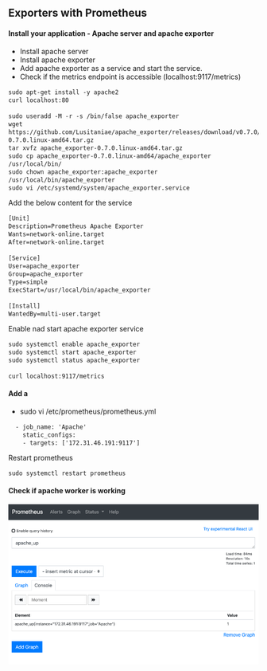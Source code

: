 ## Exporters with Prometheus

#### Install your application - Apache server and apache exporter
- Install apache server
- Install apache exporter 
- Add apache exporter as a service and start the service. 
- Check if the metrics endpoint is accessible (localhost:9117/metrics)

```shell script
sudo apt-get install -y apache2
curl localhost:80

sudo useradd -M -r -s /bin/false apache_exporter
wget https://github.com/Lusitaniae/apache_exporter/releases/download/v0.7.0/apache_exporter-0.7.0.linux-amd64.tar.gz
tar xvfz apache_exporter-0.7.0.linux-amd64.tar.gz
sudo cp apache_exporter-0.7.0.linux-amd64/apache_exporter /usr/local/bin/
sudo chown apache_exporter:apache_exporter /usr/local/bin/apache_exporter
sudo vi /etc/systemd/system/apache_exporter.service
```

Add the below content for the service
```text
[Unit]
Description=Prometheus Apache Exporter
Wants=network-online.target
After=network-online.target

[Service]
User=apache_exporter
Group=apache_exporter
Type=simple
ExecStart=/usr/local/bin/apache_exporter

[Install]
WantedBy=multi-user.target
```
Enable nad start apache exporter service
```shell script
sudo systemctl enable apache_exporter
sudo systemctl start apache_exporter
sudo systemctl status apache_exporter

curl localhost:9117/metrics
```

#### Add a 
- sudo vi /etc/prometheus/prometheus.yml
```shell script
  - job_name: 'Apache'
    static_configs:
    - targets: ['172.31.46.191:9117']
```
Restart prometheus

```shell script
sudo systemctl restart prometheus
```

#### Check if apache worker is working
![](.readme_images/d517edad.png)
